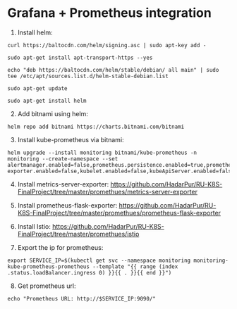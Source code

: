 # Grafana + Prometheus integration
1) Install helm:
```
curl https://baltocdn.com/helm/signing.asc | sudo apt-key add -
```
```
sudo apt-get install apt-transport-https --yes
```
```
echo "deb https://baltocdn.com/helm/stable/debian/ all main" | sudo tee /etc/apt/sources.list.d/helm-stable-debian.list
```
```
sudo apt-get update
```
```
sudo apt-get install helm
```
2) Add bitnami using helm:
```
helm repo add bitnami https://charts.bitnami.com/bitnami
```
3) Install kube-prometheus via bitnami:

```
helm upgrade --install monitoring bitnami/kube-prometheus -n monitoring --create-namespace --set alertmanager.enabled=false,prometheus.persistence.enabled=true,prometheus.service.type=LoadBalancer,prometheus.resources.requests.cpu=30m,prometheus.resources.requests.memory=512Mi,exporters.node-exporter.enabled=false,kubelet.enabled=false,kubeApiServer.enabled=false,kubeControllerManager.enabled=false,kubeScheduler.enabled=false,coreDns.enabled=false,kubeProxy.enabled=false

```
4) Install metrics-server-exporter: https://github.com/HadarPur/RU-K8S-FinalProject/tree/master/promethues/metrics-server-exporter
5) Install prometheus-flask-exporter: https://github.com/HadarPur/RU-K8S-FinalProject/tree/master/promethues/prometheus-flask-exporter

6) Install Istio: https://github.com/HadarPur/RU-K8S-FinalProject/tree/master/promethues/istio

7) Export the ip for prometheus:
```
export SERVICE_IP=$(kubectl get svc --namespace monitoring monitoring-kube-prometheus-prometheus --template "{{ range (index .status.loadBalancer.ingress 0) }}{{ . }}{{ end }}")
```
8) Get prometheus url:
```
echo "Prometheus URL: http://$SERVICE_IP:9090/"
```


